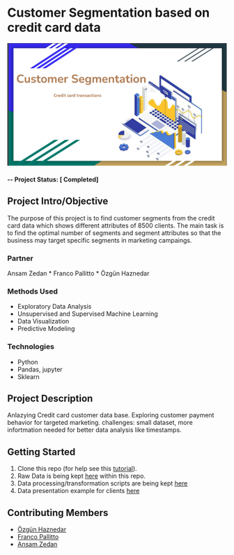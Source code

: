 # Customer Segmentation based on credit card data

![alternative text](reports/img/pic01.jpg)


#### -- Project Status: [ Completed]

## Project Intro/Objective
The purpose of this project is to find customer segments from the credit card data which shows different attributes of 8500 clients. 
The main task is to find the optimal number of segments and segment attributes so that the business may target specific segments in marketing campaings. 


### Partner
Ansam Zedan * Franco Pallitto * Özgün Haznedar

### Methods Used
* Exploratory Data Analysis 
* Unsupervised and Supervised Machine Learning
* Data Visualization
* Predictive Modeling


### Technologies

* Python
* Pandas, jupyter
* Sklearn


## Project Description
Anlazying Credit card customer data base.
Exploring customer payment behavior for targeted marketing.
challenges: small dataset, more infortmation needed for better data analysis like timestamps. 

## Getting Started

1. Clone this repo (for help see this [tutorial](https://help.github.com/articles/cloning-a-repository/)).
2. Raw Data is being kept [here](https://github.com/ansamz/Customer-Segmentation/tree/main/data) within this repo.
3. Data processing/transformation scripts are being kept [here](https://github.com/ansamz/Customer-Segmentation/tree/main/notebooks)
4. Data presentation example for clients [here](https://github.com/ansamz/Customer-Segmentation/blob/main/Customer%20segmentation.pdf)


## Contributing Members

 - [Özgün Haznedar](https://github.com/ozgunhaznedar)
 - [Franco Pallitto](https://github.com/fpallitto)
 - [Ansam Zedan](https://github.com/ansamz)


